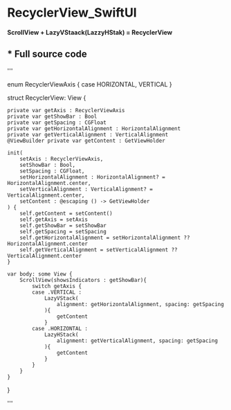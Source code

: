 # RecyclerView_SwiftUI
#### ScrollView + LazyVStaack(LazzyHStak) = RecyclerView

## * Full source code

'''

enum RecyclerViewAxis {
    case HORIZONTAL, VERTICAL
}

struct RecyclerView<GetViewHolder : View>: View {
    
    private var getAxis : RecyclerViewAxis
    private var getShowBar : Bool
    private var getSpacing : CGFloat
    private var getHorizontalAlignment : HorizontalAlignment
    private var getVerticalAlignment : VerticalAlignment
    @ViewBuilder private var getContent : GetViewHolder
    
    init(
        setAxis : RecyclerViewAxis,
        setShowBar : Bool,
        setSpacing : CGFloat,
        setHorizontalAlignment : HorizontalAlignment? = HorizontalAlignment.center,
        setVerticalAlignment : VerticalAlignment? = VerticalAlignment.center,
        setContent : @escaping () -> GetViewHolder
    ) {
        self.getContent = setContent()
        self.getAxis = setAxis
        self.getShowBar = setShowBar
        self.getSpacing = setSpacing
        self.getHorizontalAlignment = setHorizontalAlignment ?? HorizontalAlignment.center
        self.getVerticalAlignment = setVerticalAlignment ?? VerticalAlignment.center
    }
    
    var body: some View {
        ScrollView(showsIndicators : getShowBar){
            switch getAxis {
            case .VERTICAL :
                LazyVStack(
                    alignment: getHorizontalAlignment, spacing: getSpacing
                ){
                    getContent
                }
            case .HORIZONTAL :
                LazyHStack(
                    alignment: getVerticalAlignment, spacing: getSpacing
                ){
                    getContent
                }
            }
        }
    }
}
    
'''
